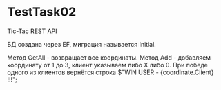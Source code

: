 # TestTask02
 Tic-Tac REST API

БД создана через EF, миграция называется Initial.

Метод GetAll - возвращает все координаты.
Метод Add - добавляем координату от 1 до 3, клиент указываем либо X либо 0. При победе одного из клиентов вернётся строка $"WIN USER - {coordinate.Client} !!!";
